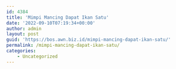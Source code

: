 ```yaml
---
id: 4384
title: 'Mimpi Mancing Dapat Ikan Satu'
date: '2022-09-10T07:19:34+00:00'
author: admin
layout: post
guid: 'https://bos.awn.biz.id/mimpi-mancing-dapat-ikan-satu/'
permalink: /mimpi-mancing-dapat-ikan-satu/
categories:
    - Uncategorized
---
```


